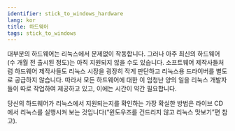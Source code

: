 ```yaml
---
identifier: stick_to_windows_hardware
lang: kor
title: 하드웨어
tags: stick_to_windows
---
```


대부분의 하드웨어는 리눅스에서 문제없이 작동합니다. 그러나 아주 최신의 하드웨어(수 개월 전 출시된 정도)는 아직 지원되지 않을 수도 있습니다. 소프트웨어 제작사들처럼 하드웨어 제작사들도 리눅스 시장을 굉장히 작게 판단하고 리눅스용 드라이버를 별도로 공급하지 않습니다. 따라서 모든 하드웨어에 대한 이 엄청난 양의 일을 리눅스 개발자들이 따로 작업하여 제공하고 있고, 이에는 시간이 약간 필요합니다.

당신의 하드웨어가 리눅스에서 지원되는지를 확인하는 가장 확실한 방법은 라이브 CD에서 리눅스를 실행시켜 보는 것입니다(“윈도우즈를 건드리지 않고 리눅스 맛보기”편 참고).

